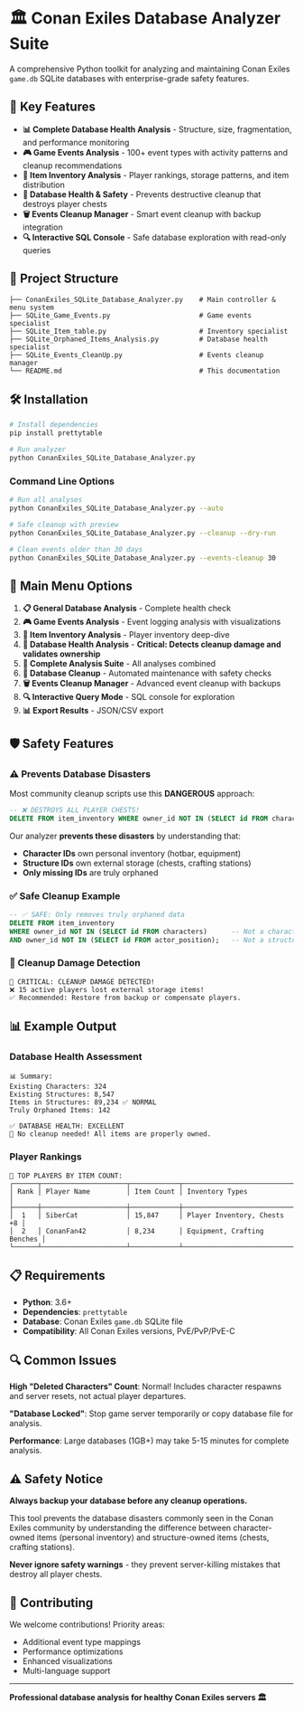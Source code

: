 # 🏛️ Conan Exiles Database Analyzer Suite

A comprehensive Python toolkit for analyzing and maintaining Conan Exiles `game.db` SQLite databases with enterprise-grade safety features.

## 🚀 Key Features

- **📊 Complete Database Health Analysis** - Structure, size, fragmentation, and performance monitoring
- **🎮 Game Events Analysis** - 100+ event types with activity patterns and cleanup recommendations  
- **🎒 Item Inventory Analysis** - Player rankings, storage patterns, and item distribution
- **🏥 Database Health & Safety** - Prevents destructive cleanup that destroys player chests
- **🗑️ Events Cleanup Manager** - Smart event cleanup with backup integration
- **🔍 Interactive SQL Console** - Safe database exploration with read-only queries

## 📁 Project Structure

```
├── ConanExiles_SQLite_Database_Analyzer.py    # Main controller & menu system
├── SQLite_Game_Events.py                      # Game events specialist
├── SQLite_Item_table.py                       # Inventory specialist  
├── SQLite_Orphaned_Items_Analysis.py          # Database health specialist
├── SQLite_Events_CleanUp.py                   # Events cleanup manager
└── README.md                                  # This documentation
```

## 🛠️ Installation

```bash
# Install dependencies
pip install prettytable

# Run analyzer
python ConanExiles_SQLite_Database_Analyzer.py
```

### Command Line Options
```bash
# Run all analyses
python ConanExiles_SQLite_Database_Analyzer.py --auto

# Safe cleanup with preview
python ConanExiles_SQLite_Database_Analyzer.py --cleanup --dry-run

# Clean events older than 30 days
python ConanExiles_SQLite_Database_Analyzer.py --events-cleanup 30
```

## 🎯 Main Menu Options

1. **📋 General Database Analysis** - Complete health check
2. **🎮 Game Events Analysis** - Event logging analysis with visualizations
3. **🎒 Item Inventory Analysis** - Player inventory deep-dive
4. **🏥 Database Health Analysis** - **Critical: Detects cleanup damage and validates ownership**
5. **🔄 Complete Analysis Suite** - All analyses combined
6. **🧹 Database Cleanup** - Automated maintenance with safety checks
7. **🗑️ Events Cleanup Manager** - Advanced event cleanup with backups
8. **🔍 Interactive Query Mode** - SQL console for exploration
9. **📊 Export Results** - JSON/CSV export

## 🛡️ Safety Features

### ⚠️ Prevents Database Disasters
Most community cleanup scripts use this **DANGEROUS** approach:
```sql
-- ❌ DESTROYS ALL PLAYER CHESTS!
DELETE FROM item_inventory WHERE owner_id NOT IN (SELECT id FROM characters);
```

Our analyzer **prevents these disasters** by understanding that:
- **Character IDs** own personal inventory (hotbar, equipment)
- **Structure IDs** own external storage (chests, crafting stations)
- **Only missing IDs** are truly orphaned

### ✅ Safe Cleanup Example
```sql
-- ✅ SAFE: Only removes truly orphaned data
DELETE FROM item_inventory 
WHERE owner_id NOT IN (SELECT id FROM characters)      -- Not a character
AND owner_id NOT IN (SELECT id FROM actor_position);   -- Not a structure
```

### 🚨 Cleanup Damage Detection
```
🚨 CRITICAL: CLEANUP DAMAGE DETECTED!
❌ 15 active players lost external storage items!
✅ Recommended: Restore from backup or compensate players.
```

## 📊 Example Output

### Database Health Assessment
```
📊 Summary:
Existing Characters: 324
Existing Structures: 8,547  
Items in Structures: 89,234 ✅ NORMAL
Truly Orphaned Items: 142

✅ DATABASE HEALTH: EXCELLENT
🎉 No cleanup needed! All items are properly owned.
```

### Player Rankings
```
👥 TOP PLAYERS BY ITEM COUNT:
┌──────┬─────────────────────┬────────────┬─────────────────────────────┐
│ Rank │ Player Name         │ Item Count │ Inventory Types             │
├──────┼─────────────────────┼────────────┼─────────────────────────────┤
│  1   │ SiberCat            │ 15,847     │ Player Inventory, Chests +8 │
│  2   │ ConanFan42          │ 8,234      │ Equipment, Crafting Benches │
└──────┴─────────────────────┴────────────┴─────────────────────────────┘
```

## 📋 Requirements

- **Python**: 3.6+
- **Dependencies**: `prettytable` 
- **Database**: Conan Exiles `game.db` SQLite file
- **Compatibility**: All Conan Exiles versions, PvE/PvP/PvE-C

## 🔍 Common Issues

**High "Deleted Characters" Count**: Normal! Includes character respawns and server resets, not actual player departures.

**"Database Locked"**: Stop game server temporarily or copy database file for analysis.

**Performance**: Large databases (1GB+) may take 5-15 minutes for complete analysis.

## ⚠️ Safety Notice

**Always backup your database before any cleanup operations.**

This tool prevents the database disasters commonly seen in the Conan Exiles community by understanding the difference between character-owned items (personal inventory) and structure-owned items (chests, crafting stations).

**Never ignore safety warnings** - they prevent server-killing mistakes that destroy all player chests.

## 🤝 Contributing

We welcome contributions! Priority areas:
- Additional event type mappings
- Performance optimizations  
- Enhanced visualizations
- Multi-language support

---

**Professional database analysis for healthy Conan Exiles servers 🏛️**
